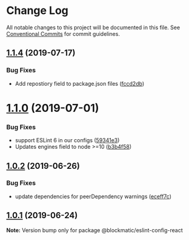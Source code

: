 # Change Log

All notable changes to this project will be documented in this file.
See [Conventional Commits](https://conventionalcommits.org) for commit guidelines.

## [1.1.4](https://github.com/blockmatic/dev-scripts/compare/v1.1.3...v1.1.4) (2019-07-17)

### Bug Fixes

- Add repostiory field to package.json files ([fccd2db](https://github.com/blockmatic/dev-scripts/commit/fccd2db))

# [1.1.0](https://github.com/blockmatic/dev-scripts/compare/v1.0.2...v1.1.0) (2019-07-01)

### Bug Fixes

- support ESLint 6 in our configs ([59341e3](https://github.com/blockmatic/dev-scripts/commit/59341e3))
- Updates engines field to node >=10 ([b3b4f58](https://github.com/blockmatic/dev-scripts/commit/b3b4f58))

## [1.0.2](https://github.com/blockmatic/dev-scripts/compare/v1.0.1...v1.0.2) (2019-06-26)

### Bug Fixes

- update dependencies for peerDependency warnings ([eceff7c](https://github.com/blockmatic/dev-scripts/commit/eceff7c))

## [1.0.1](https://github.com/blockmatic/dev-scripts/compare/v1.0.0...v1.0.1) (2019-06-24)

**Note:** Version bump only for package @blockmatic/eslint-config-react
